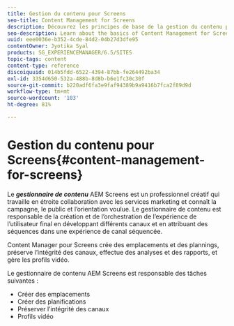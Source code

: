 ```yaml
---
title: Gestion du contenu pour Screens
seo-title: Content Management for Screens
description: Découvrez les principes de base de la gestion du contenu pour Screens.
seo-description: Learn about the basics of Content Management for Screens.
uuid: eee0036e-b352-4cde-84d2-04b27d3dfe95
contentOwner: Jyotika Syal
products: SG_EXPERIENCEMANAGER/6.5/SITES
topic-tags: content
content-type: reference
discoiquuid: 014b5fdd-6522-4394-87bb-fe264492ba34
exl-id: 3354d650-532a-488b-8d8b-b6e1fc30c30f
source-git-commit: b220adf6fa3e9faf94389b9a9416b7fca2f89d9d
workflow-type: tm+mt
source-wordcount: '103'
ht-degree: 81%

---
```


# Gestion du contenu pour Screens{#content-management-for-screens}

Le ***gestionnaire de contenu*** AEM Screens est un professionnel créatif qui travaille en étroite collaboration avec les services marketing et connaît la campagne, le public et l’orientation voulue. Le gestionnaire de contenu est responsable de la création et de l’orchestration de l’expérience de l’utilisateur final en développant différents canaux et en attribuant des séquences dans une expérience de canal séquencée.

Content Manager pour Screens crée des emplacements et des plannings, préserve l’intégrité des canaux, effectue des analyses et des rapports, et gère les profils vidéo.

Le gestionnaire de contenu AEM Screens est responsable des tâches suivantes :

* Créer des emplacements
* Créer des planifications
* Préserver l’intégrité des canaux
* Profils vidéo
